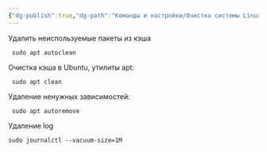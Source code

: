 ```yaml
---
{"dg-publish":true,"dg-path":"Команды и настройки/Очистка системы Linux.md","permalink":"/komandy-i-nastrojki/ochistka-sistemy-linux/","updated":"2025-08-14T18:54:35+03:00"}
---
```


Удалить неиспользуемые пакеты из кэша

```console
 sudo apt autoclean
```

Очистка кэша в Ubuntu, утилиты apt:

```console
 sudo apt clean
```

Удаление ненужных зависимостей:

```console
 sudo apt autoremove
```

Удаление log

```console
sudo journalctl --vacuum-size=1M
```
